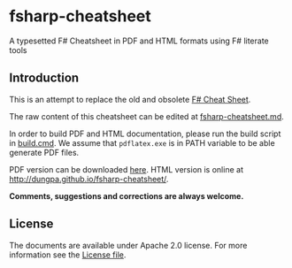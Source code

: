 fsharp-cheatsheet
=================

A typesetted F# Cheatsheet in PDF and HTML formats using F# literate tools

## Introduction

This is an attempt to replace the old and obsolete [F# Cheat Sheet](http://www.samskivert.com/code/fsharp/fsharp-cheat-sheet.pdf).

The raw content of this cheatsheet can be edited at [fsharp-cheatsheet.md](docs/fsharp-cheatsheet.md).

In order to build PDF and HTML documentation, please run the build script in [build.cmd](tools/build.cmd). We assume that `pdflatex.exe` is in PATH variable to be able generate PDF files.

PDF version can be downloaded [here](https://github.com/dungpa/fsharp-cheatsheet/raw/gh-pages/fsharp-cheatsheet.pdf).
HTML version is online at http://dungpa.github.io/fsharp-cheatsheet/.

**Comments, suggestions and corrections are always welcome.**

## License
The documents are available under Apache 2.0 license. 
For more information see the [License file](LICENSE.md).
